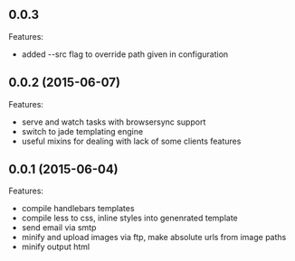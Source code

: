 ## 0.0.3

Features:

  - added --src flag to override path given in configuration

## 0.0.2 (2015-06-07)

Features:

  - serve and watch tasks with browsersync support
  - switch to jade templating engine
  - useful mixins for dealing with lack of some clients features

## 0.0.1 (2015-06-04)

Features:

  - compile handlebars templates
  - compile less to css, inline styles into genenrated template
  - send email via smtp
  - minify and upload images via ftp, make absolute urls from image paths
  - minify output html